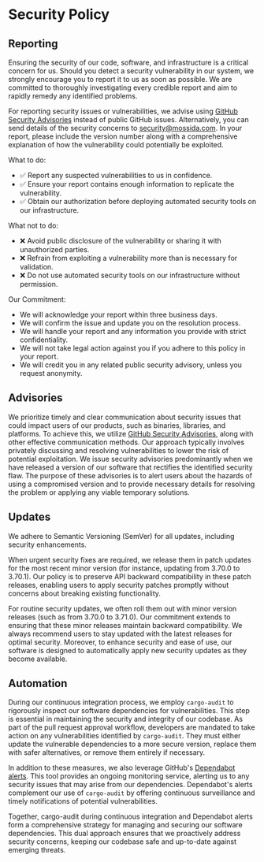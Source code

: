# Security Policy

## Reporting

Ensuring the security of our code, software, and infrastructure is a critical concern for us. Should you detect a security vulnerability in our system, we strongly encourage you to report it to us as soon as possible. We are committed to thoroughly investigating every credible report and aim to rapidly remedy any identified problems.

For reporting security issues or vulnerabilities, we advise using [GitHub Security Advisories][advisories] instead of public GitHub issues. Alternatively, you can send details of the security concerns to security@mossida.com. In your report, please include the version number along with a comprehensive explanation of how the vulnerability could potentially be exploited.

What to do:
- ✅ Report any suspected vulnerabilities to us in confidence.
- ✅ Ensure your report contains enough information to replicate the vulnerability.
- ✅ Obtain our authorization before deploying automated security tools on our infrastructure.

What not to do:
- ❌ Avoid public disclosure of the vulnerability or sharing it with unauthorized parties.
- ❌ Refrain from exploiting a vulnerability more than is necessary for validation.
- ❌ Do not use automated security tools on our infrastructure without permission.

Our Commitment:

- We will acknowledge your report within three business days.
- We will confirm the issue and update you on the resolution process.
- We will handle your report and any information you provide with strict confidentiality.
- We will not take legal action against you if you adhere to this policy in your report.
- We will credit you in any related public security advisory, unless you request anonymity.

## Advisories

We prioritize timely and clear communication about security issues that could impact users of our products, such as binaries, libraries, and platforms. To achieve this, we utilize [GitHub Security Advisories][advisories], along with other effective communication methods. Our approach typically involves privately discussing and resolving vulnerabilities to lower the risk of potential exploitation. We issue security advisories predominantly when we have released a version of our software that rectifies the identified security flaw. The purpose of these advisories is to alert users about the hazards of using a compromised version and to provide necessary details for resolving the problem or applying any viable temporary solutions.

## Updates

We adhere to Semantic Versioning (SemVer) for all updates, including security enhancements.

When urgent security fixes are required, we release them in patch updates for the most recent minor version (for instance, updating from 3.70.0 to 3.70.1). Our policy is to preserve API backward compatibility in these patch releases, enabling users to apply security patches promptly without concerns about breaking existing functionality.

For routine security updates, we often roll them out with minor version releases (such as from 3.70.0 to 3.71.0). Our commitment extends to ensuring that these minor releases maintain backward compatibility. We always recommend users to stay updated with the latest releases for optimal security. Moreover, to enhance security and ease of use, our software is designed to automatically apply new security updates as they become available.

## Automation

During our continuous integration process, we employ `cargo-audit` to rigorously inspect our software dependencies for vulnerabilities. This step is essential in maintaining the security and integrity of our codebase. As part of the pull request approval workflow, developers are mandated to take action on any vulnerabilities identified by `cargo-audit`. They must either update the vulnerable dependencies to a more secure version, replace them with safer alternatives, or remove them entirely if necessary.

In addition to these measures, we also leverage GitHub's [Dependabot alerts][dp-alerts]. This tool provides an ongoing monitoring service, alerting us to any security issues that may arise from our dependencies. Dependabot's alerts complement our use of `cargo-audit` by offering continuous surveillance and timely notifications of potential vulnerabilities.

Together, cargo-audit during continuous integration and Dependabot alerts form a comprehensive strategy for managing and securing our software dependencies. This dual approach ensures that we proactively address security concerns, keeping our codebase safe and up-to-date against emerging threats.

[advisories]: https://github.com/mossida/sync/security/advisories
[dp-alerts]: https://docs.github.com/en/code-security/dependabot/dependabot-alerts/about-dependabot-alerts